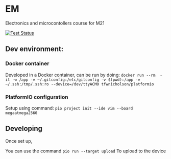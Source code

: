 # EM
Electronics and microcontollers course for M21

[![Test Status](https://github.com/tomssem/EM/workflows/ElectronicsMicrocontrollers_CI/badge.svg)](https://github.com/tomssem/EM/actions)

## Dev environment:
### Docker container
Developed in a Docker container, can be run by doing:
`docker run --rm  -it -w /app -v ~/.gitconfig:/etc/gitconfig -v $(pwd):/app -v ~/.ssh:/tmp/.ssh:ro --device=/dev/ttyACM0 tfwnicholson/platformio`
### PlatformIO configuration
Setup using command:
`pio project init --ide vim --board megaatmega2560`
## Developing
Once set up,

You can use the command
``pio run --target upload``
To upload to the device

